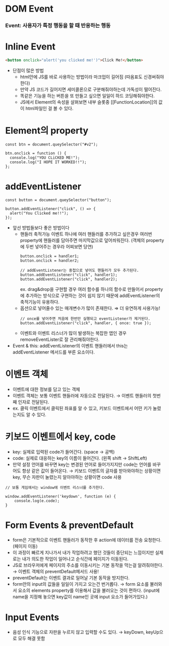 # DOM Event

### Event: 사용자가 특정 행동을 할 때 반응하는 행동

# Inline Event

```html
<button onclick="alert('you clicked me!')">Click Me!</button>
```

- 단점이 많은 방법
  - html안에 JS를 바로 사용하는 방법이라 마크업이 길어짐 (따옴표도 신경써줘야한다)
  - 만약 JS 코드가 길어지면 세미콜론으로 구분해줘야하는데 가독성이 떨어진다.
  - 똑같은 기능을 하는 버튼을 또 만들고 싶으면 일일이 하드 코딩해줘야한다.
  - JS에서 Element의 속성을 살펴보면 내부 슬롯중 [[FunctionLocation]]의 값이 html파일인 걸 볼 수 있다.

# Element의 property

```tsx
const btn = document.queySelector("#v2");

btn.onclick = function () {
  console.log("YOU CLiCKED ME!");
  console.log("I HOPE IT WORKED!!");
};
```

# addEventListener

```tsx
const button = document.queySelector("button");

button.addEventListener("click", () => {
  alert("You Clicked me!!");
});
```

- 앞선 방법들보다 좋은 방법이다
  - 핸들러 축적가능
    이벤트 하나에 여러 핸들러를 추가하고 싶은경우 여러번 property에 핸들러를 담아주면 마지막값으로 덮어씌워진다. (객체의 property에 두번 넣어주는 경우라 어찌보면 당연)
    ```tsx
    button.onclick = handler1;
    button.onclick = handler2;
    ```
    ```tsx
    // addEventListener는 중첩으로 넣어도 핸들러가 모두 추가된다.
    button.addEventListener("click", handler1);
    button.addEventListener("click", handler2);
    ```
    ex. drag&drop을 구현할 경우 여러 함수를 하나의 함수로 만들어서 property에 추가하는 방식으로 구현하는 것이 쉽지 않기 때문에 addEventListener의 축적기능이 유용하다.
  - 옵션으로 넣어줄수 있는 매개변수가 많이 존재한다. ⇒ 더 유연하게 사용가능!
    ```tsx
    // once를 넣어주면 처음에 한번만 실행되고 eventListener가 제거된다.
    button.addEventListener("click", handler, { once: true });
    ```
  - 이벤트와 이벤트 리스너가 많이 발생하는 복잡한 앱인 경우 removeEventLister로 잘 관리해줘야한다.
- Event & this: addEventListener의 이벤트 핸들러에서 this는 addEventListener 메서드를 부른 요소이다.

# 이벤트 객체

- 이벤트에 대한 정보를 담고 있는 객체
- 이벤트 객체는 보통 이벤트 핸들러에 자동으로 전달된다. → 이벤트 핸들러의 첫번째 인자로 전달된다.
- ex. 클릭 이벤트에서 클릭된 좌표를 알 수 있고, 키보드 이벤트에서 어떤 키가 눌렸는지도 알 수 있다.

# 키보드 이벤트에서 key, code

- key: 실제로 입력된 code가 들어간다. (space → 공백)
- code: 실제로 대응하는 key의 이름이 들어간다. (왼쪽 shift → ShiftLeft)
- 만약 설정 언어를 바꾸면 key는 변경된 언어로 들어가지지만 code는 언어를 바꾸어도 항상 같은 값이 들어온다. → 키보드 이벤트의 글자를 받아와야하는 상황이면 key, 무슨 자판이 눌렸는지 알아야하는 상황이면 code 사용

```tsx
// 보통 게임에서는 window에 이벤트 리스너를 추가한다.

window.addEventListener('keydown', function (e) {
	console.log(e.code);
}
```

# Form Events & preventDefault

- form은 기본적으로 이벤트 핸들러가 동작한 후 action에 데이터를 전송 요청한다. (페이지 이동)
- 이 과정이 빠르게 지나가서 내가 작업하려고 했던 것들이 중단되는 느낌이지만 실제로는 내가 의도한 작업이 일어나고 순식간에 페이지가 이동된다.
- JS로 브라우저에게 페이지의 주소를 이동시키는 기본 동작을 막는걸 알려줘야한다. → 이벤트 객체의 preventDefault메서드 사용!
- preventDefault는 이벤트 결과로 일어날 기본 동작을 방지한다.
- form안의 input의 값들을 일일이 가지고 오는건 번거롭다. → form 요소를 불러와서 요소의 elements property를 이용해서 값을 불러오는 것이 편하다. (input에 name을 지정해 놓으면 key값이 name인 곳에 input 요소가 들어가있다.)

# Input Events

- 음성 인식 기능으로 자판을 누르지 않고 입력할 수도 있다. → keyDown, keyUp으로 모두 해결 못함
